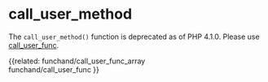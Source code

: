 # call_user_method

The `call_user_method()` function is deprecated as of PHP 4.1.0.
Please use [call_user_func](../classobj/call_user_func).

{{related:
    funchand/call_user_func_array  
    funchand/call_user_func
}}
